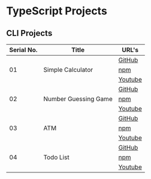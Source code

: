 # TypeScript Projects

## CLI Projects

<table>
      <thead>
        <tr>
          <th>Serial No.</th>
          <th>Title</th>
          <th>URL's</th>
        </tr>
      </thead>
      <tbody>
      <!-- ***********************01*********************** -->
        <tr>
          <td rowspan="3">01</td>
          <td rowspan="3">Simple Calculator</td>
          <td rowspan="1">
            <a href="https://github.com/hassan-ak/wmd-ts-calculator" target="_blank">GitHub</a>
          </td>
        </tr>
        <tr>
          <td rowspan="1">
            <a href="https://www.npmjs.com/package/wmd-ts-calculator" target="_blank">npm</a>
          </td>
        </tr>
        <tr>
          <td rowspan="1">
            <a href="https://youtu.be/zSN2G2QyPlE" target="_blank">Youtube</a>
          </td>
        </tr>
        <!-- ***********************02*********************** -->
        <tr>
          <td rowspan="3">02</td>
          <td rowspan="3">Number Guessing Game</td>
          <td rowspan="1">
            <a href="https://github.com/hassan-ak/wmd-ts-number-game" target="_blank">GitHub</a>
          </td>
        </tr>
        <tr>
          <td rowspan="1">
            <a href="https://www.npmjs.com/package/wmd-ts-number-game" target="_blank">npm</a>
          </td>
        </tr>
        <tr>
          <td rowspan="1">
            <a href="https://youtu.be/ok95eqjwHj4" target="_blank">Youtube</a>
          </td>
        </tr>
        <!-- ***********************03*********************** -->
        <tr>
          <td rowspan="3">03</td>
          <td rowspan="3">ATM</td>
          <td rowspan="1">
            <a href="https://github.com/hassan-ak/wmd-ts-atm" target="_blank">GitHub</a>
          </td>
        </tr>
        <tr>
          <td rowspan="1">
            <a href="https://www.npmjs.com/package/wmd-ts-atm" target="_blank">npm</a>
          </td>
        </tr>
        <tr>
          <td rowspan="1">
            <a href="https://youtu.be/pcvOqZF_sQs" target="_blank">Youtube</a>
          </td>
        </tr>
        <!-- ***********************04*********************** -->
        <tr>
          <td rowspan="3">04</td>
          <td rowspan="3">Todo List</td>
          <td rowspan="1">
            <a href="https://github.com/hassan-ak/wmd-ts-todo-list" target="_blank">GitHub</a>
          </td>
        </tr>
        <tr>
          <td rowspan="1">
            <a href="https://www.npmjs.com/package/wmd-ts-todo-list" target="_blank">npm</a>
          </td>
        </tr>
        <tr>
          <td rowspan="1">
            <a href="https://youtu.be/2UL1xglz1t4" target="_blank">Youtube</a>
          </td>
        </tr>
        <!-- ***********************00*********************** -->
      </tbody>
    </table>
  </body>
